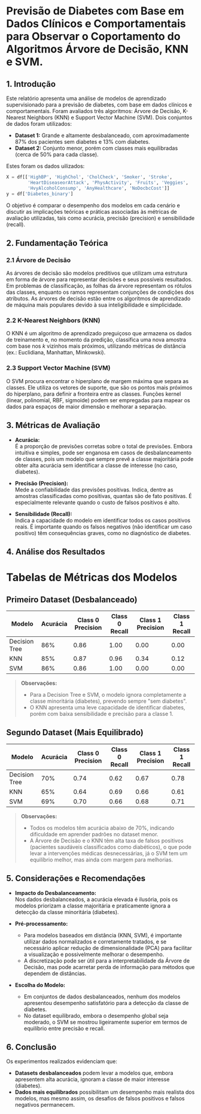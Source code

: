 # Previsão de Diabetes com Base em Dados Clínicos e Comportamentais para Observar o Coportamento do Algoritmos Árvore de Decisão, KNN e SVM.

## 1. Introdução

Este relatório apresenta uma análise de modelos de aprendizado supervisionado para a previsão de diabetes, com base em dados clínicos e comportamentais. Foram avaliados três algoritmos: Árvore de Decisão, K-Nearest Neighbors (KNN) e Support Vector Machine (SVM). Dois conjuntos de dados foram utilizados:  
- **Dataset 1:** Grande e altamente desbalanceado, com aproximadamente 87% dos pacientes sem diabetes e 13% com diabetes.  
- **Dataset 2:** Conjunto menor, porém com classes mais equilibradas (cerca de 50% para cada classe).

Estes foram os dados uilizados:
```python
X = df[['HighBP', 'HighChol', 'CholCheck', 'Smoker', 'Stroke',
        'HeartDiseaseorAttack', 'PhysActivity', 'Fruits', 'Veggies',
        'HvyAlcoholConsump', 'AnyHealthcare', 'NoDocbcCost']]
y = df['Diabetes_binary']
```

O objetivo é comparar o desempenho dos modelos em cada cenário e discutir as implicações teóricas e práticas associadas às métricas de avaliação utilizadas, tais como acurácia, precisão (precision) e sensibilidade (recall).

## 2. Fundamentação Teórica

### 2.1 Árvore de Decisão

  As árvores de decisão são modelos preditivos que utilizam uma estrutura em forma de árvore para representar decisões e seus possíveis resultados. Em problemas de classificação, as folhas da árvore representam os rótulos das classes, enquanto os ramos representam conjunções de condições dos atributos.
  As árvores de decisão estão entre os algoritmos de aprendizado de máquina mais populares devido à sua inteligibilidade e simplicidade. 

### 2.2 K-Nearest Neighbors (KNN)

  O KNN é um algoritmo de aprendizado preguiçoso que armazena os dados de treinamento e, no momento da predição, classifica uma nova amostra com base nos *k* vizinhos mais próximos, utilizando métricas de distância (ex.: Euclidiana, Manhattan, Minkowski).

### 2.3 Support Vector Machine (SVM)

  O SVM procura encontrar o hiperplano de margem máxima que separa as classes. Ele utiliza os vetores de suporte, que são os pontos mais próximos do hiperplano, para definir a fronteira entre as classes. Funções kernel (linear, polinomial, RBF, sigmoide) podem ser empregadas para mapear os dados para espaços de maior dimensão e melhorar a separação.

## 3. Métricas de Avaliação

- **Acurácia:**  
  É a proporção de previsões corretas sobre o total de previsões. Embora intuitiva e simples, pode ser enganosa em casos de desbalanceamento de classes, pois um modelo que sempre prevê a classe majoritária pode obter alta acurácia sem identificar a classe de interesse (no caso, diabetes).

- **Precisão (Precision):**  
  Mede a confiabilidade das previsões positivas. Indica, dentre as amostras classificadas como positivas, quantas são de fato positivas. É especialmente relevante quando o custo de falsos positivos é alto.

- **Sensibilidade (Recall):**  
  Indica a capacidade do modelo em identificar todos os casos positivos reais. É importante quando os falsos negativos (não identificar um caso positivo) têm consequências graves, como no diagnóstico de diabetes.

## 4. Análise dos Resultados

# Tabelas de Métricas dos Modelos

## Primeiro Dataset (Desbalanceado)

| Modelo          | Acurácia | Class 0 Precision | Class 0 Recall | Class 1 Precision | Class 1 Recall |
|-----------------|----------|-------------------|----------------|-------------------|----------------|
| Decision Tree   | 86%      | 0.86              | 1.00           | 0.00              | 0.00           |
| KNN             | 85%      | 0.87              | 0.96           | 0.34              | 0.12           |
| SVM             | 86%      | 0.86              | 1.00           | 0.00              | 0.00           |

> **Observações:**  
> - Para a Decision Tree e SVM, o modelo ignora completamente a classe minoritária (diabetes), prevendo sempre "sem diabetes".  
> - O KNN apresenta uma leve capacidade de identificar diabetes, porém com baixa sensibilidade e precisão para a classe 1.

## Segundo Dataset (Mais Equilibrado)

| Modelo          | Acurácia | Class 0 Precision | Class 0 Recall | Class 1 Precision | Class 1 Recall |
|-----------------|----------|-------------------|----------------|-------------------|----------------|
| Decision Tree   | 70%      | 0.74              | 0.62           | 0.67              | 0.78           |
| KNN             | 65%      | 0.64              | 0.69           | 0.66              | 0.61           |
| SVM             | 69%      | 0.70              | 0.66           | 0.68              | 0.71           |

> **Observações:**  
> - Todos os modelos têm acurácia abaixo de 70%, indicando dificuldade em aprender padrões no dataset menor.
> - A Árvore de Decisão e o KNN têm alta taxa de falsos positivos (pacientes saudáveis classificados como diabéticos), o que pode levar a intervenções médicas desnecessárias, já o SVM tem um equilíbrio melhor, mas ainda com margem para melhorias.

## 5. Considerações e Recomendações

- **Impacto do Desbalanceamento:**  
  Nos dados desbalanceados, a acurácia elevada é ilusória, pois os modelos priorizam a classe majoritária e praticamente ignora a detecção da classe minoritária (diabetes).

- **Pré-processamento:**  
  - Para modelos baseados em distância (KNN, SVM), é importante utilizar dados normalizados e corretamente tratados, e se necessário aplicar redução de dimensionalidade (PCA) para facilitar a visualização e possivelmente melhorar o desempenho.
  - A discretização pode ser útil para a interpretabilidade da Árvore de Decisão, mas pode acarretar perda de informação para métodos que dependem de distâncias.

- **Escolha do Modelo:**  
  - Em conjuntos de dados desbalanceados, nenhum dos modelos apresentou desempenho satisfatório para a detecção da classe de diabetes.  
  - No dataset equilibrado, embora o desempenho global seja moderado, o SVM se mostrou ligeiramente superior em termos de equilíbrio entre precisão e recall.

## 6. Conclusão

Os experimentos realizados evidenciam que:
- **Datasets desbalanceados** podem levar a modelos que, embora apresentem alta acurácia, ignoram a classe de maior interesse (diabetes).  
- **Dados mais equilibrados** possibilitam um desempenho mais realista dos modelos, mas mesmo assim, os desafios de falsos positivos e falsos negativos permanecem.
